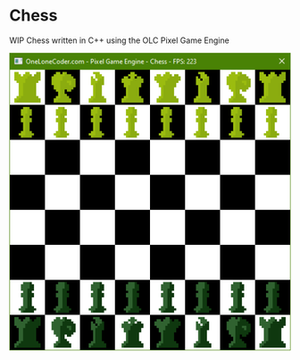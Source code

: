 # Chess
WIP Chess written in C++ using the OLC Pixel Game Engine

![chess screenshot](https://github.com/hamolicious/Chess/blob/master/screenshots/screenshot.png?raw=true)
